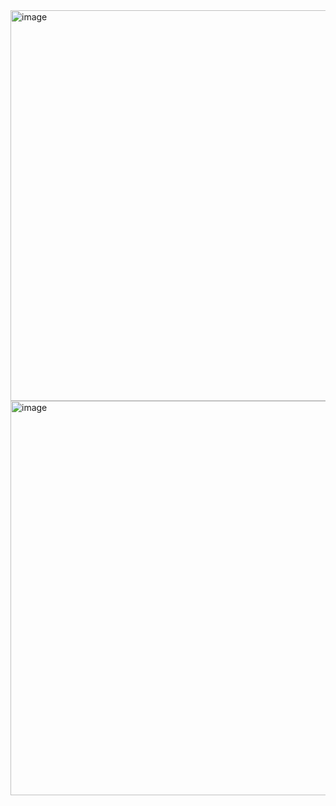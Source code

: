 <img width="625" alt="image" src="https://user-images.githubusercontent.com/89638496/200438379-9ec03d34-87a9-4493-810f-42e08245882e.png">
<img width="631" alt="image" src="https://user-images.githubusercontent.com/89638496/200438404-752c67d3-a746-4b63-9a07-df94972d2dd6.png">

